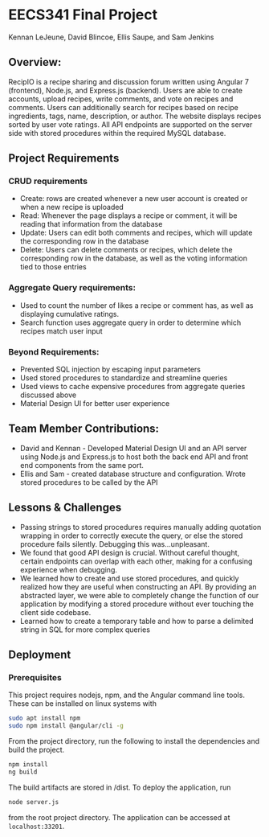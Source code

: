 # EECS341 Final Project

Kennan LeJeune, David Blincoe, Ellis Saupe, and Sam Jenkins

## Overview:

RecipIO is a recipe sharing and discussion forum written using Angular 7 (frontend), Node.js, and Express.js (backend). Users are able to create accounts, upload recipes, write comments, and vote on recipes and comments. Users can additionally search for recipes based on recipe ingredients, tags, name, description, or author. The website displays recipes sorted by user vote ratings. All API endpoints are supported on the server side with stored procedures within the required MySQL database.

## Project Requirements

### CRUD requirements

- Create: rows are created whenever a new user account is created or when a new recipe is uploaded
- Read: Whenever the page displays a recipe or comment, it will be reading that information from the database
- Update: Users can edit both comments and recipes, which will update the corresponding row in the database
- Delete: Users can delete comments or recipes, which delete the corresponding row in the database, as well as the voting information tied to those entries 

### Aggregate Query requirements:

- Used to count the number of likes a recipe or comment has, as well as displaying cumulative ratings. 
- Search function uses aggregate query in order to determine which recipes match user input

### Beyond Requirements:

- Prevented SQL injection by escaping input parameters
- Used stored procedures to standardize and streamline queries
- Used views to cache expensive procedures from aggregate queries discussed above
- Material Design UI for better user experience

## Team Member Contributions:

- David and Kennan - Developed Material Design UI and an API server using Node.js and Express.js to host both the back end API and front end components from the same port.
- Ellis and Sam - created database structure and configuration.  Wrote stored procedures to be called by the API


## Lessons & Challenges

- Passing strings to stored procedures requires manually adding quotation wrapping in order to correctly execute the query, or else the stored procedure fails silently. Debugging this was...unpleasant. 
- We found that good API design is crucial. Without careful thought, certain endpoints can overlap with each other, making for a confusing experience when debugging.
- We learned how to create and use stored procedures, and quickly realized how they are useful when constructing an API. By providing an abstracted layer, we were able to completely change the function of our application by modifying a stored procedure without ever touching the client side codebase.
- Learned how to create a temporary table and how to parse a delimited string in SQL for more complex queries

## Deployment

### Prerequisites

This project requires nodejs, npm, and the Angular command line tools. These can be installed on linux systems with 

```bash
sudo apt install npm
sudo npm install @angular/cli -g
```

From the project directory, run the following to install the dependencies and build the project. 

```bash
npm install
ng build
```

The build artifacts are stored in /dist.  To deploy the application, run 

```bash
node server.js
```

from the root project directory. The application can be accessed at `localhost:33201`.

